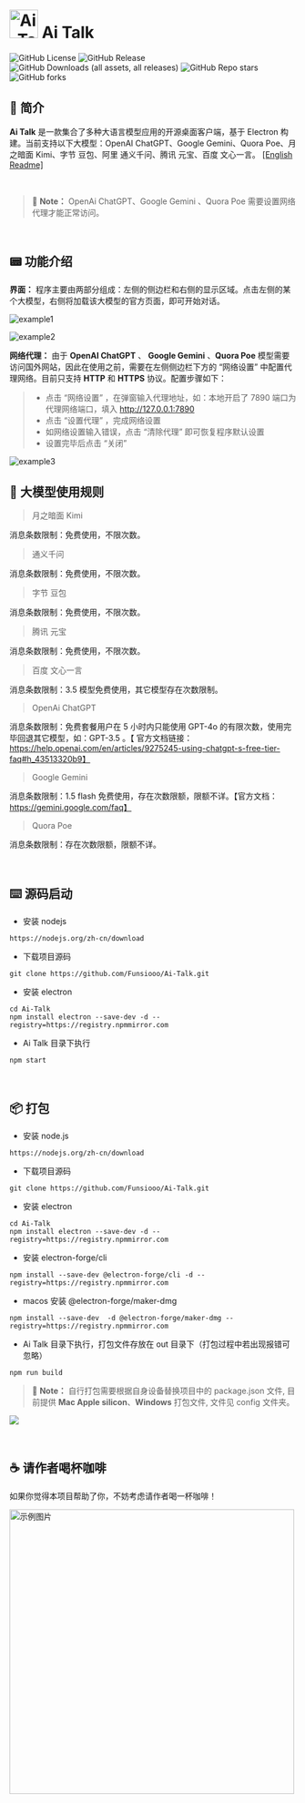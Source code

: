 # <img src="./assets/title.png" alt="Ai_Talk" style="width: 50px;"> Ai Talk


<p align="left">
  <img alt="GitHub License" src="https://img.shields.io/github/license/Funsiooo/Ai-Talk?color=%23%2067b93d">
  <img alt="GitHub Release" src="https://img.shields.io/github/v/release/Funsiooo/Ai-Talk?color=%23%2067b93d">
  <img alt="GitHub Downloads (all assets, all releases)" src="https://img.shields.io/github/downloads/Funsiooo/Ai-Talk/total">
  <img alt="GitHub Repo stars" src="https://img.shields.io/github/stars/Funsiooo/Ai-talk">
  <img alt="GitHub forks" src="https://img.shields.io/github/forks/Funsiooo/Ai-Talk">
</p>

## 📔 简介

**Ai Talk** 是一款集合了多种大语言模型应用的开源桌面客户端，基于 Electron 构建。当前支持以下大模型：OpenAI ChatGPT、Google Gemini、Quora Poe、月之暗面 Kimi、字节 豆包、阿里 通义千问、腾讯 元宝、百度 文心一言。 [[English Readme]](https://github.com/Funsiooo/Ai-Talk/blob/main/doc/README_EN.md)

<br/>

> 📑   **Note：** OpenAi ChatGPT、Google Gemini 、Quora Poe 需要设置网络代理才能正常访问。


<br/>

## 📟 功能介绍

**界面：** 程序主要由两部分组成：左侧的侧边栏和右侧的显示区域。点击左侧的某个大模型，右侧将加载该大模型的官方页面，即可开始对话。

![example1](./assets/example1.png)

![example2](./assets/example2.png)

**网络代理：** 由于 **OpenAI ChatGPT** 、 **Google Gemini** 、**Quora Poe** 模型需要访问国外网站，因此在使用之前，需要在左侧侧边栏下方的 “网络设置” 中配置代理网络。目前只支持 **HTTP** 和 **HTTPS** 协议。配置步骤如下：



> - 点击 “网络设置” ，在弹窗输入代理地址，如：本地开启了 7890 端口为代理网络端口，填入 http://127.0.0.1:7890 
> - 点击 “设置代理” ，完成网络设置
> - 如网络设置输入错误，点击 “清除代理” 即可恢复程序默认设置
> - 设置完毕后点击 “关闭” 

![example3](./assets/example3.png)


## 📸 大模型使用规则

> 月之暗面 Kimi

消息条数限制：免费使用，不限次数。



> 通义千问

消息条数限制：免费使用，不限次数。



> 字节 豆包

消息条数限制：免费使用，不限次数。



> 腾讯 元宝

消息条数限制：免费使用，不限次数。



> 百度 文心一言

消息条数限制：3.5 模型免费使用，其它模型存在次数限制。



> OpenAi ChatGPT

消息条数限制：免费套餐用户在 5 小时内只能使用 GPT-4o 的有限次数，使用完毕回退其它模型，如：GPT-3.5 。【 官方文档链接：https://help.openai.com/en/articles/9275245-using-chatgpt-s-free-tier-faq#h_43513320b9】



> Google  Gemini

消息条数限制：1.5 flash 免费使用，存在次数限额，限额不详。【官方文档：https://gemini.google.com/faq】



> Quora Poe

消息条数限制：存在次数限额，限额不详。

<br/>

## ⌨️ 源码启动

- 安装 nodejs

```
https://nodejs.org/zh-cn/download
```

- 下载项目源码

```
git clone https://github.com/Funsiooo/Ai-Talk.git
```

- 安装 electron

```
cd Ai-Talk
npm install electron --save-dev -d --registry=https://registry.npmmirror.com
```


- Ai Talk 目录下执行

```
npm start
```

<br/>


## 📦 打包

- 安装 node.js

```
https://nodejs.org/zh-cn/download
```

- 下载项目源码

```
git clone https://github.com/Funsiooo/Ai-Talk.git
```

- 安装 electron

```
cd Ai-Talk
npm install electron --save-dev -d --registry=https://registry.npmmirror.com
```



- 安装 electron-forge/cli

```
npm install --save-dev @electron-forge/cli -d --registry=https://registry.npmmirror.com
```

- macos 安装 @electron-forge/maker-dmg

```
npm install --save-dev  -d @electron-forge/maker-dmg --registry=https://registry.npmmirror.com
```

- Ai Talk 目录下执行，打包文件存放在 out 目录下（打包过程中若出现报错可忽略）

```
npm run build
```
> 📑   **Note：** 自行打包需要根据自身设备替换项目中的 package.json 文件, 目前提供 **Mac Apple silicon**、**Windows** 打包文件, 文件见 config 文件夹。

![](./assets/build.png)

<br/>

## ☕ 请作者喝杯咖啡

如果你觉得本项⽬帮助了你，不妨考虑请作者喝⼀杯咖啡！

<img src="./assets/wechat.png" alt="示例图片" style="width: 500px; float: left; ">

